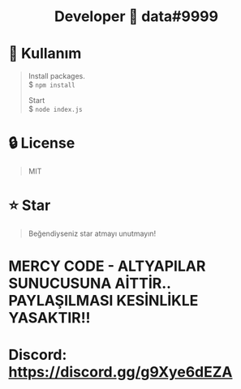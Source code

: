 <div align="center">
    <h1>Developer 💙 data#9999</h1>
</div>

# 📜 Kullanım
> Install packages. \
> $ `npm install`
>
> Start \
> $ `node index.js`

# 🔒 License
> MIT

# ⭐ Star
> Beğendiyseniz star atmayı unutmayın!


# MERCY CODE - ALTYAPILAR SUNUCUSUNA AİTTİR.. PAYLAŞILMASI KESİNLİKLE YASAKTIR!!
# Discord: https://discord.gg/g9Xye6dEZA
